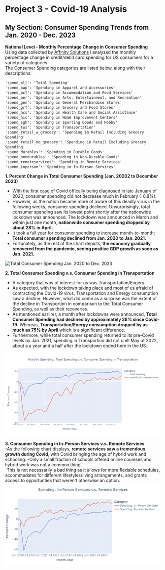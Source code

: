 # Project 3 - Covid-19 Analysis
## My Section: Consumer Spending Trends from Jan. 2020 - Dec. 2023

**National Level - Monthly Percentage Change in Consumer Spending**
Using data collected by [Affinity Solutions](https://www.affinity.solutions/) I analyzed the monthly percentage change in credit/debit card spending for US consumers for a variety of categories.  
The Consumer Spending categories are listed below, along with their descriptions:  

    'spend_all': 'Total Spending'
    'spend_aap': 'Spending in Apparel and Accessories'  
    'spend_acf': 'Spending in Accommodation and Food Services'  
    'spend_aer': 'Spending in Arts, Entertainment, and Recreation'  
    'spend_gen': 'Spending in General Merchandise Stores'  
    'spend_grf': 'Spending in Grocery and Food Stores'  
    'spend_hcs': 'Spending in Health Care and Social Assistance'  
    'spend_hic': 'Spending in Home Improvement Centers'  
    'spend_sgh': 'Spending in Sporting Goods and Hobby'  
    'spend_tws': 'Spending in Transportation'  
    'spend_retail_w_grocery': 'Spending in Retail Including Grocery Spending'  
    'spend_retail_no_grocery': 'Spending in Retail Excluding Grocery Spending'  
    'spend_durables': 'Spending in Durable Goods'  
    'spend_nondurables': 'Spending in Non-Durable Goods'  
    'spend_remoteservices': 'Spending in Remote Services'  
    'spend_inperson': 'Spending in In-Person Services'  

**1. Percent Change in Total Consumer Spending (Jan. 20202 to December 2023)**
   - With the first case of Covid offically being diagnosed in late January of 2020, consumer spending did not decrease much in February (-0.8%).
   - However, as the nation became more of aware of this deadly virus in the following weeks, consumer spending declined. Unsurprisingly, total consumer spending saw its lowest point shortly after the nationwide lockdown was announced.
     The lockdown was announced in March and within just one month, **nationwide consumer spending dropped by about 28% in April.**
   - It took a full year for consumer spending to increase month-to-month; **Total consumer spending declined from Jan. 2020 to Jan. 2021.**
   - Fortunately, as the rest of the chart depicts, **the economy gradually recovered from the pandemic, seeing positive GDP growth as soon as Jan. 2021.**
     
![Total Consumer Spending Jan. 2020 to Dec. 2023](https://github.com/cjcheatham/Project_3/blob/jcano/newplot.png)  

  
**2. Total Consumer Spending v.s. Consumer Spending in Transportation**
   - A category that was of interest for us was Transportation/Engery.
   - As expected, with the lockdown taking place and most of us afraid of contracting the Covid-19 virus, Transportation and Energy consumption saw a decline. However, what did come as a surprise was the extent of the decline in Transportion in comparison to the Total Consumer Spending, as well as their recoveries.
   - As mentioned earlirer, a month after lockdowns were announced, **Total Consumer Spending had declined by approximately 28% since Covid-19**. Whereas, **Transportation/Energy consumption dropped by as much as 75% by April** which is a significant difference.
   - Furthermore, while total consumer spending returned to its pre-Covid levels by Jan. 2021, spending in Transportion did not unitl May of 2022, about a a year and a half after the lockdown ended here in the US. 

![Total Consumer Spending v.s. Consumer Spending in Transportation](https://github.com/cjcheatham/Covid_Affects/blob/jcano/newplot%20(1).png)  


**3. Consumer Spending in In-Person Services v.s. Remote Services**   
    -As the following chart displays, **remote services saw a tremendous growth during Covid**, with Covid bringing the age of hybrid work and schooling. 
    -Only a small fraction of schools offered online coureses and hybrid work was not a common thing.  
    -This is not necessarily a bad thing as it allows for more flexiable schedules, accommadates for different lifestyles/living arrangements, and grants access to opportunties that weren't otherwise an option.  
    ![Spending: In-Person Services v.s. Remote Services](https://github.com/cjcheatham/Covid_Affects/blob/jcano/newplot%20(4).png)
